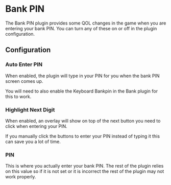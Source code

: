 # Bank PIN

The Bank PIN plugin provides some QOL changes in the game when you are entering your bank PIN. You can turn any of these on or off in the plugin configuration.

## Configuration

### Auto Enter PIN

When enabled, the plugin will type in your PIN for you when the bank PIN screen comes up.

You will need to also enable the Keyboard Bankpin in the Bank plugin for this to work.

### Highlight Next Digit

When enabled, an overlay will show on top of the next button you need to click when entering your PIN.

If you manually click the buttons to enter your PIN instead of typing it this can save you a lot of time.

### PIN

This is where you actually enter your bank PIN. The rest of the plugin relies on this value so if it is not set or it is incorrect the rest of the plugin may not work properly.